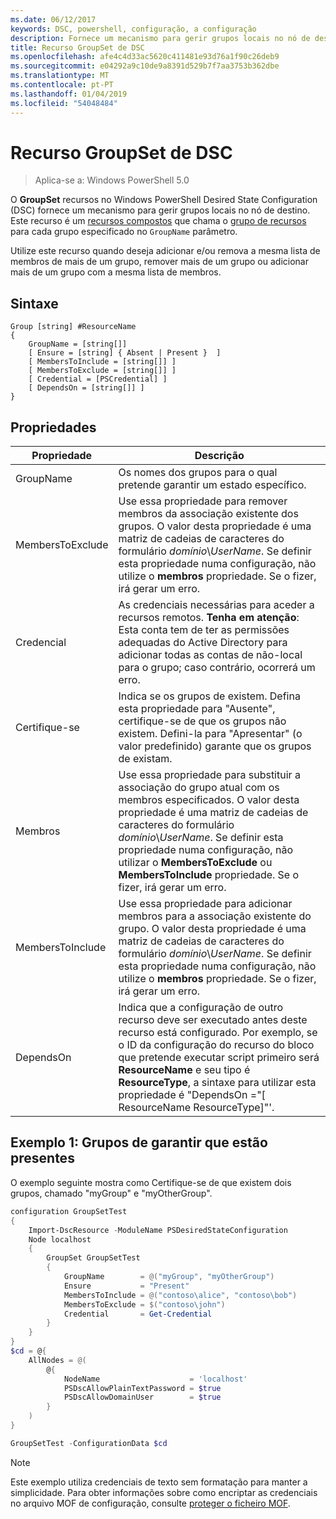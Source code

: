 ```yaml
---
ms.date: 06/12/2017
keywords: DSC, powershell, configuração, a configuração
description: Fornece um mecanismo para gerir grupos locais no nó de destino.
title: Recurso GroupSet de DSC
ms.openlocfilehash: afe4c4d33ac5620c411481e93d76a1f90c26deb9
ms.sourcegitcommit: e04292a9c10de9a8391d529b7f7aa3753b362dbe
ms.translationtype: MT
ms.contentlocale: pt-PT
ms.lasthandoff: 01/04/2019
ms.locfileid: "54048484"
---
```

# <a name="dsc-groupset-resource"></a>Recurso GroupSet de DSC

> Aplica-se a: Windows PowerShell 5.0

O **GroupSet** recursos no Windows PowerShell Desired State Configuration (DSC) fornece um mecanismo para gerir grupos locais no nó de destino. Este recurso é um [recursos compostos](../../../resources/authoringResourceComposite.md) que chama o [grupo de recursos](groupResource.md) para cada grupo especificado no `GroupName` parâmetro.

Utilize este recurso quando deseja adicionar e/ou remova a mesma lista de membros de mais de um grupo, remover mais de um grupo ou adicionar mais de um grupo com a mesma lista de membros.

## <a name="syntax"></a>Sintaxe

```
Group [string] #ResourceName
{
    GroupName = [string[]]
    [ Ensure = [string] { Absent | Present }  ]
    [ MembersToInclude = [string[]] ]
    [ MembersToExclude = [string[]] ]
    [ Credential = [PSCredential] ]
    [ DependsOn = [string[]] ]
}
```

## <a name="properties"></a>Propriedades

|  Propriedade  |  Descrição   |
|---|---|
| GroupName| Os nomes dos grupos para o qual pretende garantir um estado específico.|
| MembersToExclude| Use essa propriedade para remover membros da associação existente dos grupos. O valor desta propriedade é uma matriz de cadeias de caracteres do formulário *domínio*\\*UserName*. Se definir esta propriedade numa configuração, não utilize o **membros** propriedade. Se o fizer, irá gerar um erro.|
| Credencial| As credenciais necessárias para aceder a recursos remotos. **Tenha em atenção**: Esta conta tem de ter as permissões adequadas do Active Directory para adicionar todas as contas de não-local para o grupo; caso contrário, ocorrerá um erro.
| Certifique-se| Indica se os grupos de existem. Defina esta propriedade para "Ausente", certifique-se de que os grupos não existem. Defini-la para "Apresentar" (o valor predefinido) garante que os grupos de existam.|
| Membros| Use essa propriedade para substituir a associação do grupo atual com os membros especificados. O valor desta propriedade é uma matriz de cadeias de caracteres do formulário *domínio*\\*UserName*. Se definir esta propriedade numa configuração, não utilizar o **MembersToExclude** ou **MembersToInclude** propriedade. Se o fizer, irá gerar um erro.|
| MembersToInclude| Use essa propriedade para adicionar membros para a associação existente do grupo. O valor desta propriedade é uma matriz de cadeias de caracteres do formulário *domínio*\\*UserName*. Se definir esta propriedade numa configuração, não utilize o **membros** propriedade. Se o fizer, irá gerar um erro.|
| DependsOn | Indica que a configuração de outro recurso deve ser executado antes deste recurso está configurado. Por exemplo, se o ID da configuração do recurso do bloco que pretende executar script primeiro será __ResourceName__ e seu tipo é __ResourceType__, a sintaxe para utilizar esta propriedade é "DependsOn ="[ ResourceName ResourceType]"'.|

## <a name="example-1-ensuring-groups-are-present"></a>Exemplo 1: Grupos de garantir que estão presentes

O exemplo seguinte mostra como Certifique-se de que existem dois grupos, chamado "myGroup" e "myOtherGroup".

```powershell
configuration GroupSetTest
{
    Import-DscResource -ModuleName PSDesiredStateConfiguration
    Node localhost
    {
        GroupSet GroupSetTest
        {
            GroupName        = @("myGroup", "myOtherGroup")
            Ensure           = "Present"
            MembersToInclude = @("contoso\alice", "contoso\bob")
            MembersToExclude = $("contoso\john")
            Credential       = Get-Credential
        }
    }
}
$cd = @{
    AllNodes = @(
        @{
            NodeName                    = 'localhost'
            PSDscAllowPlainTextPassword = $true
            PSDscAllowDomainUser        = $true
        }
    )
}

GroupSetTest -ConfigurationData $cd
```

> [!NOTE]
> Este exemplo utiliza credenciais de texto sem formatação para manter a simplicidade. Para obter informações sobre como encriptar as credenciais no arquivo MOF de configuração, consulte [proteger o ficheiro MOF](../../../pull-server/secureMOF.md).
